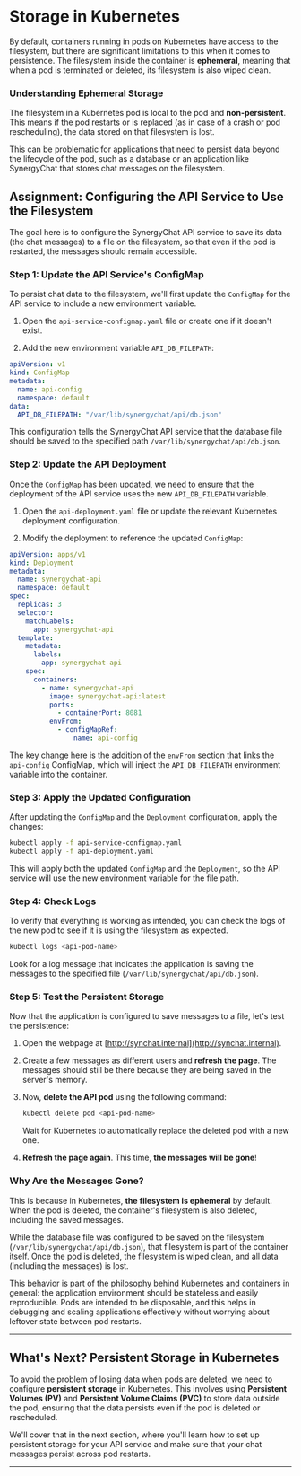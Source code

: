 # Storage in Kubernetes

By default, containers running in pods on Kubernetes have access to the filesystem, but there are significant limitations to this when it comes to persistence. The filesystem inside the container is **ephemeral**, meaning that when a pod is terminated or deleted, its filesystem is also wiped clean.

### Understanding Ephemeral Storage

The filesystem in a Kubernetes pod is local to the pod and **non-persistent**. This means if the pod restarts or is replaced (as in case of a crash or pod rescheduling), the data stored on that filesystem is lost.

This can be problematic for applications that need to persist data beyond the lifecycle of the pod, such as a database or an application like SynergyChat that stores chat messages on the filesystem.

## Assignment: Configuring the API Service to Use the Filesystem

The goal here is to configure the SynergyChat API service to save its data (the chat messages) to a file on the filesystem, so that even if the pod is restarted, the messages should remain accessible.

### Step 1: Update the API Service's ConfigMap

To persist chat data to the filesystem, we'll first update the `ConfigMap` for the API service to include a new environment variable.

1. Open the `api-service-configmap.yaml` file or create one if it doesn't exist.

2. Add the new environment variable `API_DB_FILEPATH`:

```yaml
apiVersion: v1
kind: ConfigMap
metadata:
  name: api-config
  namespace: default
data:
  API_DB_FILEPATH: "/var/lib/synergychat/api/db.json"
```

This configuration tells the SynergyChat API service that the database file should be saved to the specified path `/var/lib/synergychat/api/db.json`.

### Step 2: Update the API Deployment

Once the `ConfigMap` has been updated, we need to ensure that the deployment of the API service uses the new `API_DB_FILEPATH` variable.

1. Open the `api-deployment.yaml` file or update the relevant Kubernetes deployment configuration.

2. Modify the deployment to reference the updated `ConfigMap`:

```yaml
apiVersion: apps/v1
kind: Deployment
metadata:
  name: synergychat-api
  namespace: default
spec:
  replicas: 3
  selector:
    matchLabels:
      app: synergychat-api
  template:
    metadata:
      labels:
        app: synergychat-api
    spec:
      containers:
        - name: synergychat-api
          image: synergychat-api:latest
          ports:
            - containerPort: 8081
          envFrom:
            - configMapRef:
                name: api-config
```

The key change here is the addition of the `envFrom` section that links the `api-config` ConfigMap, which will inject the `API_DB_FILEPATH` environment variable into the container.

### Step 3: Apply the Updated Configuration

After updating the `ConfigMap` and the `Deployment` configuration, apply the changes:

```bash
kubectl apply -f api-service-configmap.yaml
kubectl apply -f api-deployment.yaml
```

This will apply both the updated `ConfigMap` and the `Deployment`, so the API service will use the new environment variable for the file path.

### Step 4: Check Logs

To verify that everything is working as intended, you can check the logs of the new pod to see if it is using the filesystem as expected.

```bash
kubectl logs <api-pod-name>
```

Look for a log message that indicates the application is saving the messages to the specified file (`/var/lib/synergychat/api/db.json`).

### Step 5: Test the Persistent Storage

Now that the application is configured to save messages to a file, let's test the persistence:

1. Open the webpage at [http://synchat.internal](http://synchat.internal).
2. Create a few messages as different users and **refresh the page**. The messages should still be there because they are being saved in the server's memory.
3. Now, **delete the API pod** using the following command:

   ```bash
   kubectl delete pod <api-pod-name>
   ```

   Wait for Kubernetes to automatically replace the deleted pod with a new one.

4. **Refresh the page again**. This time, **the messages will be gone**!

### Why Are the Messages Gone?

This is because in Kubernetes, **the filesystem is ephemeral** by default. When the pod is deleted, the container's filesystem is also deleted, including the saved messages.

While the database file was configured to be saved on the filesystem (`/var/lib/synergychat/api/db.json`), that filesystem is part of the container itself. Once the pod is deleted, the filesystem is wiped clean, and all data (including the messages) is lost.

This behavior is part of the philosophy behind Kubernetes and containers in general: the application environment should be stateless and easily reproducible. Pods are intended to be disposable, and this helps in debugging and scaling applications effectively without worrying about leftover state between pod restarts.

---

## What's Next? Persistent Storage in Kubernetes

To avoid the problem of losing data when pods are deleted, we need to configure **persistent storage** in Kubernetes. This involves using **Persistent Volumes (PV)** and **Persistent Volume Claims (PVC)** to store data outside the pod, ensuring that the data persists even if the pod is deleted or rescheduled.

We'll cover that in the next section, where you'll learn how to set up persistent storage for your API service and make sure that your chat messages persist across pod restarts.

---
